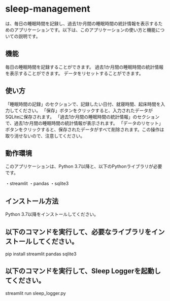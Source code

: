# sleep-management
は、毎日の睡眠時間を記録し、過去1か月間の睡眠時間の統計情報を表示するためのアプリケーションです。以下は、このアプリケーションの使い方と機能についての説明です。

## 機能
毎日の睡眠時間を記録することができます。
過去1か月間の睡眠時間の統計情報を表示することができます。
データをリセットすることができます。

## 使い方
「睡眠時間の記録」のセクションで、記録したい日付、就寝時間、起床時間を入力してください。
「保存」ボタンをクリックすると、入力されたデータがSQLiteに保存されます。
「過去1か月間の睡眠時間の統計情報」のセクションで、過去1か月間の睡眠時間の統計情報が表示されます。
「データのリセット」ボタンをクリックすると、保存されたデータがすべて削除されます。この操作は取り消せないので、注意してください。
## 動作環境
このアプリケーションは、Python 3.7以降と、以下のPythonライブラリが必要です。

・streamlit
・pandas
・sqlite3

## インストール方法
Python 3.7以降をインストールしてください。

## 以下のコマンドを実行して、必要なライブラリをインストールしてください。
pip install streamlit pandas sqlite3

## 以下のコマンドを実行して、Sleep Loggerを起動してください。
streamlit run sleep_logger.py


